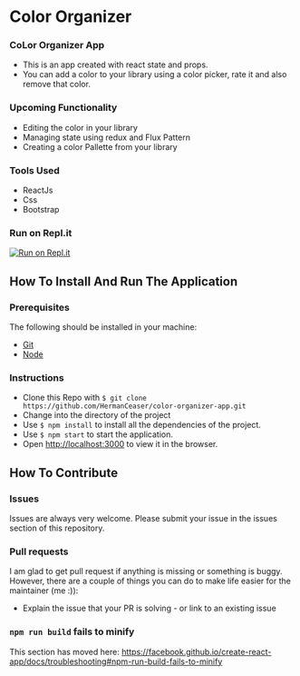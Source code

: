 # Color Organizer

### CoLor Organizer App 
- This is an app created with react state and props.
- You can add a color to your library using a color picker, rate it and also remove that color.

### Upcoming Functionality
- Editing the color in your library
- Managing state using redux and Flux Pattern
- Creating a color Pallette from your library

### Tools Used
- ReactJs
- Css
- Bootstrap

### Run on Repl.it
[![Run on Repl.it](https://repl.it/badge/github/HermanCeaser/color-organizer-app)](https://repl.it/github/HermanCeaser/color-organizer-app)

## How To Install And Run The Application

### Prerequisites

The following should be installed in your machine:

- [Git](https://git-scm.com/downloads)
- [Node](https://nodejs.org/en/download)

### Instructions
 
- Clone this Repo with `$ git clone https://github.com/HermanCeaser/color-organizer-app.git`
- Change into the directory of the project
- Use `$ npm install` to install all the dependencies of the project.
- Use `$ npm start` to start the application.
- Open [http://localhost:3000](http://localhost:3000) to view it in the browser.

## How To Contribute

### Issues

Issues are always very welcome. Please submit your issue in the issues section of this repository.

### Pull requests

I am glad to get pull request if anything is missing or something is buggy. However, there are a couple of things you can do to make life easier for the maintainer (me :)):

- Explain the issue that your PR is solving - or link to an existing issue


### `npm run build` fails to minify

This section has moved here: https://facebook.github.io/create-react-app/docs/troubleshooting#npm-run-build-fails-to-minify
